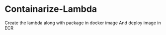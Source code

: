 # Containarize-Lambda
Create the lambda along with package in docker image  And deploy image in ECR
